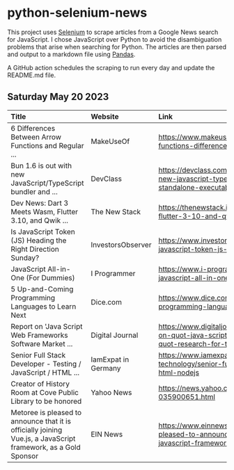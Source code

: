 # python-selenium-news

This project uses [Selenium](https://www.seleniumhq.org/) to scrape articles from a Google News search for JavaScript.
I chose JavaScript over Python to avoid the disambiguation problems that arise when searching for Python.
The articles are then parsed and output to a markdown file using [Pandas](https://pandas.pydata.org/).

A GitHub action schedules the scraping to run every day and update the README.md file.

## Saturday May 20 2023


| Title                                                                                                          | Website             | Link                                                                                                                                                    |
|:---------------------------------------------------------------------------------------------------------------|:--------------------|:--------------------------------------------------------------------------------------------------------------------------------------------------------|
| 6 Differences Between Arrow Functions and Regular ...                                                          | MakeUseOf           | https://www.makeuseof.com/javascript-arrow-regular-functions-differences/                                                                               |
| Bun 1.6 is out with new JavaScript/TypeScript bundler and ...                                                  | DevClass            | https://devclass.com/2023/05/17/bun-1-6-is-out-with-new-javascript-typescript-bundler-and-ability-to-compile-standalone-executables/                    |
| Dev News: Dart 3 Meets Wasm, Flutter 3.10, and Qwik ...                                                        | The New Stack       | https://thenewstack.io/dev-news-dart-3-meets-wasm-flutter-3-10-and-qwik-streamable-javascript/                                                          |
| Is JavaScript Token (JS) Heading the Right Direction Sunday?                                                   | InvestorsObserver   | https://www.investorsobserver.com/news/crypto-update/is-javascript-token-js-heading-the-right-direction-sunday                                          |
| JavaScript All-in-One (For Dummies)                                                                            | I Programmer        | https://www.i-programmer.info/book-watch-archive/16309-javascript-all-in-one-for-dummies.html                                                           |
| 5 Up-and-Coming Programming Languages to Learn Next                                                            | Dice.com            | https://www.dice.com/career-advice/5-up-and-coming-programming-languages-to-learn-next                                                                  |
| Report on 'Java Script Web Frameworks Software Market ...                                                      | Digital Journal     | https://www.digitaljournal.com/pr/news/theexpresswire/report-on-quot-java-script-web-frameworks-software-market-quot-research-for-the-year-2023-to-2030 |
| Senior Full Stack Developer - Testing / JavaScript / HTML ...                                                  | IamExpat in Germany | https://www.iamexpat.de/career/jobs-germany/aachen/it-technology/senior-full-stack-developer-testing-javascript-html-nodejs                             |
| Creator of History Room at Cove Public Library to be honored                                                   | Yahoo News          | https://news.yahoo.com/creator-history-room-cove-public-035900651.html                                                                                  |
| Metoree is pleased to announce that it is officially joining Vue.js, a JavaScript framework, as a Gold Sponsor | EIN News            | https://www.einnews.com/pr_news/633937032/metoree-is-pleased-to-announce-that-it-is-officially-joining-vue-js-a-javascript-framework-as-a-gold-sponsor  |